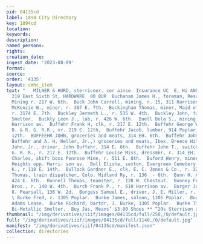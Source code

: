 ```yaml
---
pid: 04135cd
label: 1894 City Directory
key: 1894cd
location: 
keywords: 
description: 
named_persons: 
rights: 
creation_date: 
ingest_date: '2023-08-09'
format: 
source: 
order: '4135'
layout: cmhc_item
text: "   MILNER & HURD, sterricner. cor ainse. Insurance UC  E, Hi ANDREWS, 208 and
  219 East Sixth St, HARDWARE  80 BUR  Buchanan James H., foreman, Resurrection Gold
  Mining r. 217 W. 6th.  Buck John Carroll, mining, r. 15, 311 Harrison ay.  Buck
  McKenzie W., miner, r. 307 E. 7th.  Buckingham Thomas, miner, Maid of Erin Mine,
  r. 3174 E. 7th.  Buckley Jermeth L., r. 535 W. 4th.  Buckley John, furnaceman, Union
  Smelter.  Buckly Leon J., lab, r. 426 W. 6th.  Buell Bela S., mining, r. 18, 501
  Harrison av.  Buffehr Frank H, clk, r. 217 E. 12th.  Buffehr George W., fireman,
  D. & R. G. R.R., vr. 219 E. 12th,  Buffehr Jacob, lumber, 914 Poplar, r. 217 E.
  12th.  BUFFEEHR JOHN, groceries and meats, 314 EH. 6th.  Buffehr John & Co., (John
  Buffehr and A. H, Heller, Jr.,) groceries and meats, Ibex, Breece Hill.  Buffehr
  John, Jr., driver, John Buffehr, 314 E. 6th.  Buffehr John T., switchman, D. & R.
  G. R. R., r. 217 E. 12th.  Buffehr Louise Miss, dressmkr, r. 314 EH. 6th.  Buffington
  Charles, shift boss Penrose Mine, r. 511 E. 8th.  Buford Henry, miner, r. Brooklyn
  Heights opp. Harri- son av.  Bull Elisha, sexton, Evergreen Cemetery.  Bullard Charles
  K., r.118 E. 14th.  Bullock Gardner E., clk, E. C. Jones & Co., r. 325 W. 6th.  Bullock
  Thomas, train dispatcher, Colo. Midland Ry, r. 136  - 6th.  Bunn H. A. Mrs., r.
  424 E. 6th.  Bunnell Thomas, teamster, r. 128 W. Chestnut.  Bunney Fred, clk, Sands
  Bros., r. 140 W. 4th.  Burch Frank P., r. 610 Harrison av.  Burger John, butcher,
  8. Pearsall, 136 W. 2d.  Burgess Samuel E., driver, J. E. Miller, r. 146 E. 6th.
  \ Burke Fred, r. 1305 Poplar.  Burke James, saloon, 1305 Poplar.  Burke P., miner,
  Adams Lease.  Burke Richard, bartdr, J. Burke, 1305 Poplar.  Burke Timothy, wks.
  Bi-Metallic Smelter.  Buy Jas, Means’ $3.00 Shoes ** “20s Sterrison ave "
thumbnail: "/img/derivatives/iiif/images/04135cd/full/250,/0/default.jpg"
full: "/img/derivatives/iiif/images/04135cd/full/1140,/0/default.jpg"
manifest: "/img/derivatives/iiif/04135cd/manifest.json"
collection: directories
---
```


